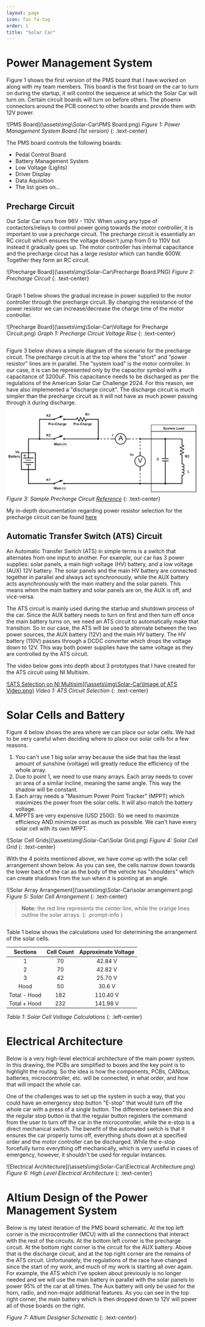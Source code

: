 ```yaml
---
layout: page
icon: fas fa-tag
order: 1
title: "Solar Car"
---
```


# Power Management System

Figure 1 shows the first version of the PMS board that I have worked on along with my team members. This board is the first board on the car to turn on during the startup, it will control the sequence at which the Solar Car will turn on. Certain circuit boards will turn on before others. The phoenix connectors around the PCB connect to other boards and provide them with 12V power. 

<!---Below is the PMS Board--->
![PMS Board](\assets\img\Solar-Car\PMS Board.png)
*Figure 1: Power Management System Board (1st version)* 
{: .text-center}

The PMS board controls the following boards:
- Pedal Control Board
- Battery Management System
- Low Voltage (Lights)
- Driver Display
- Data Aquisition
- The list goes on...

## Precharge Circuit

Our Solar Car runs from 96V - 110V. When using any type of contactors/relays to control power going towards the motor controller, it is important to use a precharge circuit. The precharge circuit is essentially an RC circuit which ensures the voltage doesn't jump from 0 to 110V but instead it gradually goes up. The motor controller has internal capacitance and the precharge circut has a large resistor which can handle 600W. Together they form an RC circuit. 

<!---Below is the Precharge Board--->
![Precharge Board](\assets\img\Solar-Car\Precharge Board.PNG)
*Figure 2: Precharge Circuit* 
{: .text-center}

<pre>
</pre>

Graph 1 below shows the gradual increase in power supplied to the motor controller through the precharge circuit. By changing the resistance of the power resistor we can increase/decrease the charge time of the motor controller. 

<!---Below is the Precharge Board--->
![Precharge Board](\assets\img\Solar-Car\Voltage for Precharge Circuit.png)
*Graph 1: Precharge Circuit Voltage Rise* 
{: .text-center}

<pre>
</pre>

Figure 3 below shows a simple diagram of the scenario for the precharge circuit. The precharge circuit is at the top where the "short" and "power resistor" lines are in parallel. The "system load" is the motor controller. In our case, it is can be represented only by the capacitor symbol with a capacitance of 3200uF. This capacitance needs to be discharged as per the regulations of the American Solar Car Challenge 2024. For this reason, we have also implemented a "discharge circuit". The discharge circuit is much simpler than the precharge circuit as it will not have as much power passing through it during discharge. 

<!---Below is the Precharge Board--->
![Sample Precharge Circuit](\assets\img\Solar-Car\precharge.png)
*Figure 3: Sample Precharge Circuit [Reference](https://www.sensata.com/calculator/precharge)* 
{: .text-center}

<!---Link to documentatoin--->
My in-depth documentation regarding power resistor selection for the precharge circuit can be found [here](https://docs.google.com/document/d/1niJh3muGLufZHii_gZgbmMTTFyquAPMx/edit?usp=sharing&ouid=101484005686296121166&rtpof=true&sd=true)

## Automatic Transfer Switch (ATS) Circuit

An Automatic Transfer Switch (ATS) in simple terms is a switch that alternates from one input to another. For example, our car has 3 power supplies: solar panels, a main high voltage (HV) battery, and a low voltage (AUX) 12V battery. The solar panels and the main HV battery are connected together in parallel and always act synchronously, while the AUX battery acts asynchronously with the main mattery and the solar panels. This means when the main battery and solar panels are on, the AUX is off, and vice-versa.

The ATS circuit is mainly used during the startup and shutdown process of the car. Since the AUX battery needs to turn on first and then turn off once the main battery turns on, we need an ATS circuit to automatically make that transition. So in our case, the ATS will be used to alternate between the two power sources, the AUX battery (12V) and the main HV battery. The HV battery (110V) passes through a DCDC converter which drops the voltage down to 12V. This way both power supplies have the same voltage as they are controlled by the ATS circuit. 

The video below goes into depth about 3 prototypes that I have created for the ATS circuit using NI Multisim.

<!---Below is the ATS Selection--->
[![ATS Selection on NI Multisim](\assets\img\Solar-Car\Image of ATS Video.png)](https://www.youtube.com/watch?v=1juHLBlT9ew "ATS Selection on NI Multisim")
*Video 1: ATS Circuit Selection* 
{: .text-center}

# Solar Cells and Battery 

Figure 4 below shows the area where we can place our solar cells. We had to be very careful when deciding where to place our solar cells for a few reasons. 
1. You can't use 1 big solar array because the side that has the least amount of sunshine (voltage) will greatly reduce the efficiency of the whole array.
2. Due to point 1, we need to use many arrays. Each array needs to cover an area of a similar incline, meaning the same angle. This way the shadow will be constant.
3. Each array needs a "Maximum Power Point Tracker" (MPPT) which maximizes the power from the solar cells. It will also match the battery voltage.
4. MPPTS are very expensive (USD 2500). So we need to maximize efficiency AND minimize cost as much as possible. We can't have every solar cell with its own MPPT.

<!---Below is the Solar Cell Grids--->
![Solar Cell Grids](\assets\img\Solar-Car\Solar Grid.png)
*Figure 4: Solar Cell Grid* 
{: .text-center}

With the 4 points mentioned above, we have come up with the solar cell arrangement shown below. As you can see, the cells narrow down towards the lower back of the car as the body of the vehicle has "shoulders" which can create shadows from the sun when it is pointing at an angle. 

<!---Below is the Solar Cell Grids--->
![Solar Array Arrangement](\assets\img\Solar-Car\solar arrangement.png)
*Figure 5: Solar Cell Arrangement* 
{: .text-center}

> **Note:** the red line represents the center line, while the orange lines outline the solar arrays.
{: .prompt-info }
<pre>
</pre>
Table 1 below shows the calculations used for determining the arrangement of the solar cells.

|     Sections     |     Cell Count     |     Approximate Voltage     |
|:----------------:|:------------------:|:---------------------------:|
|        1         |         70         |           42.84 V           |
|        2         |         70         |           42.82 V           |
|        3         |         42         |           25.70 V           |
|       Hood       |         50         |           30.6 V            |
|  Total - Hood    |         182        |           110.40 V          |
|  Total + Hood    |         232        |           141.98 V          |

*Table 1: Solar Cell Voltage Calculations* 
{: .left-center}

# Electrical Architecture

Below is a very high-level electrical architecture of the main power system. In this drawing, the PCBs are simplified to boxes and the key point is to highlight the routing. So the idea is how the components, PCBs, CANbus, batteries, microcontroller, etc. will be connected, in what order, and how that will impact the whole car.

One of the challenges was to set up the system in such a way, that you could have an emergency stop button "E-stop" that would turn off the whole car with a press of a single button. The difference between this and the regular stop button is that the regular button registers the command from the user to turn off the car in the microcontroller, while the e-stop is a direct mechanical switch. The benefit of the automated switch is that it ensures the car properly turns off, everything shuts down at a specified order and the motor controller can be discharged. While the e-stop forcefully turns everything off mechanically, which is very useful in cases of emergency, however, it shouldn't be used for regular instances. 

<!---Below is the Precharge Board--->
![Electrical Architecture](\assets\img\Solar-Car\Electrical Architecture.png)
*Figure 6: High Level Electrical Architecture* 
{: .text-center}

# Altium Design of the Power Management System

Below is my latest iteration of the PMS board schematic. At the top left corner is the microcontroller (MCU) with all the connections that interact with the rest of the circuits. At the bottom left corner is the precharge circuit. At the bottom right corner is the circuit for the AUX battery. Above that is the discharge circuit, and at the top right corner are the remains of the ATS circuit. Unfortunately, the regulations of the race have changed since the start of my work, and much of my work is starting all over again. For example, the ATS which I've spoken about previously is no longer needed and we will use the main battery in parallel with the solar panels to power 95% of the car at all times. The Aux battery will only be used for the horn, radio, and non-major additional features. As you can see in the top right corner, the main battery which is then dropped down to 12V will power all of those boards on the right.

<!-- Below is a PDF embeddedin HTML (Altium Design) -->
<object data="\assets\img\Solar-Car\Altium_design.pdf" type="application/pdf" width="800px" height="700px"></object>
*Figure 7: Altium Designer Schematic* 
{: .text-center}

